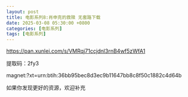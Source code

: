 ```yaml
---
layout: post
title: 电影系列8:肖申克的救赎 无套路下载
date: 2025-03-08 05:30:00 +0800
categories: [电影系列]
tags: [电影系列]
---
```


https://pan.xunlei.com/s/VMRqj71ccjdnl3rnB4wf5zWfA1 

提取码：2fy3

magnet:?xt=urn:btih:36bb95bec8d3ec9b11647bb8c8f50c1882c4d64b

如果你发现更好的资源，欢迎补充